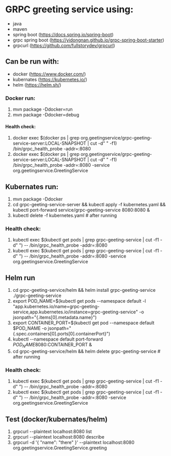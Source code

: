 # GRPC greeting service using:
* java
* maven
* spring boot (https://docs.spring.io/spring-boot)
* grpc spring boot (https://yidongnan.github.io/grpc-spring-boot-starter)
* grpcurl (https://github.com/fullstorydev/grpcurl)

## Can be run with:
* docker (https://www.docker.com/) 
* kubernates (https://kubernetes.io/)
* helm (https://helm.sh/)

### Docker run:
1. mvn package -Ddocker=run
2. mvn package -Ddocker=debug

#### Health check:
1. docker exec $(docker ps | grep org.geetingservice/grpc-geeting-service-server:LOCAL-SNAPSHOT | cut -d" " -f1) /bin/grpc_health_probe -addr=:8080
2. docker exec $(docker ps | grep org.geetingservice/grpc-geeting-service-server:LOCAL-SNAPSHOT | cut -d" " -f1) /bin/grpc_health_probe -addr=:8080 -service org.geetingservice.GreetingService

## Kubernates run:
1. mvn package -Ddocker
2. cd grpc-geeting-service-server && kubectl apply -f kubernetes.yaml && kubectl port-forward service/grpc-geeting-service 8080:8080 &
3. kubectl delete -f kubernetes.yaml # after running

### Health check:
1. kubectl exec $(kubectl get pods | grep grpc-geeting-service | cut -f1 -d" ") -- /bin/grpc_health_probe -addr=:8080
2. kubectl exec $(kubectl get pods | grep grpc-geeting-service | cut -f1 -d" ") -- /bin/grpc_health_probe -addr=:8080 -service org.geetingservice.GreetingService

## Helm run
1. cd grpc-geeting-service/helm && helm install grpc-geeting-service ./grpc-geeting-service
2. export POD_NAME=$(kubectl get pods --namespace default -l "app.kubernetes.io/name=grpc-geeting-service,app.kubernetes.io/instance=grpc-geeting-service" -o jsonpath="{.items[0].metadata.name}")
3. export CONTAINER_PORT=$(kubectl get pod --namespace default $POD_NAME -o jsonpath="{.spec.containers[0].ports[0].containerPort}")
4. kubectl --namespace default port-forward $POD_NAME 8080:$CONTAINER_PORT &
5. cd grpc-geeting-service/helm && helm delete grpc-geeting-service # after running

### Health check:
1. kubectl exec $(kubectl get pods | grep grpc-geeting-service | cut -f1 -d" ") -- /bin/grpc_health_probe -addr=:8080
2. kubectl exec $(kubectl get pods | grep grpc-geeting-service | cut -f1 -d" ") -- /bin/grpc_health_probe -addr=:8080 -service org.geetingservice.GreetingService

## Test (docker/kubernates/helm)
1. grpcurl --plaintext localhost:8080 list
2. grpcurl --plaintext localhost:8080 describe
3. grpcurl -d '{ "name": "there" }' --plaintext localhost:8080 org.geetingservice.GreetingService.greeting
